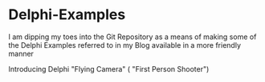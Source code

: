 # Delphi-Examples
I am dipping my toes into the Git Repository as a means of making some of the 
Delphi Examples referred to in my Blog available in a more friendly manner

Introducing Delphi "Flying Camera" ( "First Person Shooter")
